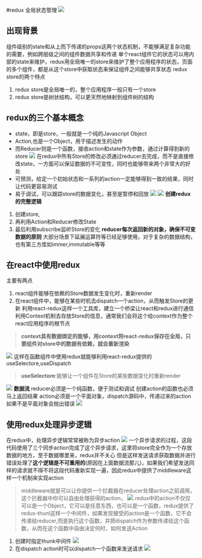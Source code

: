#redux 全局状态管理
![](./image/QQ截图20210725224930.png)
## 出现背景
组件级别的state和从上而下传递的props这两个状态机制，不能够满足复杂功能的需要，例如跨层级之间的组件数据共享和传递
单个react组件它的状态可以用内部的state来维护，redux用全局唯一的store来维护了整个应用程序的状态，页面的多个组件，都是从这个store中获取状态来保证组件之间能够共享状态
redux store的两个特点
1. redux store是全局唯一的，整个应用程序一般只有一个store
2. redux store是树状结构，可以更天然地映射到组件树的结构

## redux的三个基本概念
- state，即是store，一般就是一个纯的Javascript Object
- Action,也是一个Object，用于描述发生的动作
- 而Reducer则是一个函数，接收action和state作为参数，通过计算得到新的store
![](./image/QQ截图20210726090941.png)
在redux中所有Store的修改必须通过reducer去完成，而不是直接修改state，一方面可以保证数据的不可变性，同时也能够带来两个非常大的好处
- 可预测，给定一个初始状态和一系列的action一定能够得到一致的结果，同时让代码更容易测试
- 易于调试，可以跟踪store的数据变化，甚至是暂停和回放
![](./image/QQ截图20210726091450.png)
![](./image/QQ截图20210726091502.png)
**创建redux的完整逻辑**
1. 创建store,
2. 再利用Action和Reducer修改State
3. 最后利用subscribe监听Store的变化
**reducer每次返回新的对象，确保不可变数据的原则**
大部分场景下延展运算符等已经足够使用，对于复杂的数据结构，也有第三方库如immer,immutable等等

## 在react中使用redux
主要有两点
1. react组件能够在依赖的Store数据发生变化时，重新render
2. 在react组件中，能够在某些时机去dispatch一个action，从而触发Store的更新
利用react-redux这样一个工具库，建立一个桥梁让react和redux进行通信
利用Context机制去存放Store的信息，通常我们会将这个给context作为整个react应用程序的根节点
>**context具有数据绑定的能够，用context将react-redux保存在全局，只要组件对store中的数据有依赖，就会重新渲染**

![](./image/QQ截图20210726093101.png)
这样在函数组件中使用redux就能够利用react-redux提供的useSelectore,useDispatch
>**useSelectore**:能够让一个组件在Store的某些数据变化时重新render

![](./image/QQ截图20210726093123.png)
**数据流**
reducer必须是一个纯函数，便于测试和调试
创建action的函数也必须马上返回结果
action必须是一个平面对象，dispatch源码中，传递过来的action如果不是平面对象会抛出错误
![](./image/../image/QQ截图20210726093736.png)

## 使用redux处理异步逻辑
在redux中，处理异步逻辑常常被称为异步action
![](./image/QQ截图20210726100810.png)
一个异步请求的过程，这段代码使用了三个同步action完成了这个异步请求，这里将store完全作为一个存放数据的地方，至于数据哪里来，redux并不关心
但是这样发送请求获取数据并进行错误处理了**这个逻辑是不可重用的**(原因在上面数据流那儿)，如果我们希望发送同样的请求就不得不将这段代码重新实现一遍，因此redux中提供了middleware这样一个机制来实现action

>middleware就是可以让你提供一个拦截器在reducer处理action之前调用，这个拦截器中你可以自由处理获得的action，
![](./image/QQ截图20210726101250.png)
redux中的action不仅仅可以是一个Object，它可以是任意东西，也可以是一个函数，redux提供了redux-thunl这样一个中间件，如果发现接受的action是一个函数，它不会传递给reducer,而是执行这个函数，并把dispatch作为参数传递给这个函数，从而在这个函数中自由决定何时，如何发送Action
1. 创建时指定thunk中间件
![](./image/QQ截图20210726101717.png)
2. 在dispatch action时可以dispatch一个函数来发送请求
![](./image/QQ截图20210726101725.png)